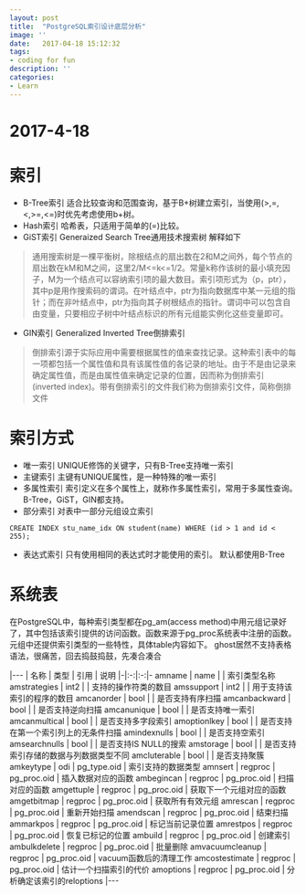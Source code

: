 ```yaml
---
layout: post
title:  "PostgreSQL索引设计底层分析"
image: ''
date:   2017-04-18 15:12:32
tags:
- coding for fun
description: ''
categories:
- Learn 
---
```


# 2017-4-18
# 索引
- B-Tree索引
适合比较查询和范围查询，基于B+树建立索引，当使用(>,=,<,>=,<=)时优先考虑使用b+树。
- Hash索引
哈希表，只适用于简单的(=)比较。
- GiST索引
Generaized Search Tree通用技术搜索树 解释如下
> 通用搜索树是一棵平衡树，除根结点的扇出数在2和M之间外，每个节点的扇出数在kM和M之间，这里2/M<=k<=1/2。常量k称作该树的最小填充因子，M为一个结点可以容纳索引项的最大数目。索引项形式为（p，ptr），其中p是用作搜索码的谓词。在叶结点中，ptr为指向数据库中某一元组的指针；而在非叶结点中，ptr为指向其子树根结点的指针。谓词中可以包含自由变量，只要相应子树中叶结点标识的所有元组能实例化这些变量即可。

- GIN索引
Generalized Inverted Tree倒排索引
> 倒排索引源于实际应用中需要根据属性的值来查找记录。这种索引表中的每一项都包括一个属性值和具有该属性值的各记录的地址。由于不是由记录来确定属性值，而是由属性值来确定记录的位置，因而称为倒排索引(inverted index)。带有倒排索引的文件我们称为倒排索引文件，简称倒排文件
# 索引方式
- 唯一索引
UNIQUE修饰的关键字，只有B-Tree支持唯一索引
- 主键索引
主键有UNIQUE属性，是一种特殊的唯一索引
- 多属性索引
索引定义在多个属性上，就称作多属性索引，常用于多属性查询。B-Tree，GiST，GIN都支持。
- 部分索引
对表中一部分元组设立索引
```
CREATE INDEX stu_name_idx ON student(name) WHERE (id > 1 and id < 255);
```
- 表达式索引
只有使用相同的表达式时才能使用的索引。
默认都使用B-Tree
# 系统表
在PostgreSQL中，每种索引类型都在pg_am(access method)中用元组记录好了，其中包括该索引提供的访问函数。函数来源于pg_proc系统表中注册的函数。元组中还提供索引类型的一些特性，具体table内容如下。
ghost居然不支持表格语法，很痛苦，回去捣鼓捣鼓，先凑合凑合

|---
| 名称 | 类型 | 引用 | 说明
|-|:-:|:-:|-
amname | name  | | 索引类型名称
amstrategies | int2  | | 支持的操作符类的数目
amssupport | int2  | | 用于支持该索引的程序的数目
amcanorder | bool | | 是否支持有序扫描
amcanbackward | bool | | 是否支持逆向扫描
amcanunique | bool | | 是否支持唯一索引
amcanmultical | bool | | 是否支持多字段索引
amoptionlkey | bool | | 是否支持在第一个索引列上的无条件扫描
amindexnulls | bool | | 是否支持空索引
amsearchnulls | bool | | 是否支持IS NULL的搜索
amstorage | bool | | 是否支持索引存储的数据与列数据类型不同
amcluterable | bool | | 是否支持聚簇
amkeytype | odi | pg_type.oid | 索引支持的数据类型
amnsert | regproc | pg_proc.oid | 插入数据对应的函数
ambegincan | regproc | pg_proc.oid | 扫描对应的函数
amgettuple | regproc | pg_proc.oid | 获取下一个元组对应的函数
amgetbitmap | regproc | pg_proc.oid | 获取所有有效元组
amrescan | regproc | pg_proc.oid | 重新开始扫描
amendscan | regproc | pg_proc.oid | 结束扫描
ammarkpos | regproc | pg_proc.oid | 标记当前记录位置
amrestpos | regproc | pg_proc.oid | 恢复已标记的位置
ambuild | regproc | pg_proc.oid | 创建索引
ambulkdelete | regproc | pg_proc.oid | 批量删除
amvacuumcleanup | regproc | pg_proc.oid | vacuum函数后的清理工作
amcostestimate | regproc | pg_proc.oid | 估计一个扫描索引的代价
amoptions | regproc | pg_proc.oid | 分析确定该索引的reloptions
|---
